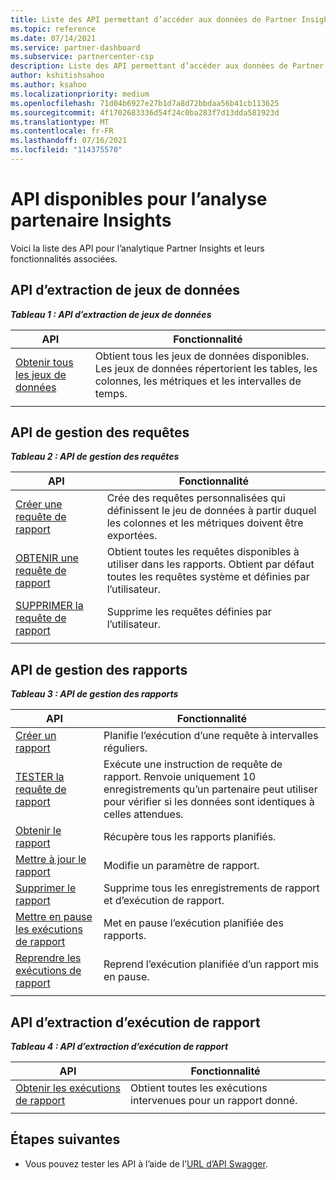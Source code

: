 ```yaml
---
title: Liste des API permettant d’accéder aux données de Partner Insights
ms.topic: reference
ms.date: 07/14/2021
ms.service: partner-dashboard
ms.subservice: partnercenter-csp
description: Liste des API permettant d’accéder aux données de Partner Insights.
author: kshitishsahoo
ms.author: ksahoo
ms.localizationpriority: medium
ms.openlocfilehash: 71d04b6927e27b1d7a8d72bbdaa56b41cb113625
ms.sourcegitcommit: 4f1702683336d54f24c0ba283f7d13dda581923d
ms.translationtype: MT
ms.contentlocale: fr-FR
ms.lasthandoff: 07/16/2021
ms.locfileid: "114375570"
---
```

# <a name="available-apis-for-partner-insights-analytics"></a>API disponibles pour l’analyse partenaire Insights

Voici la liste des API pour l’analytique Partner Insights et leurs fonctionnalités associées.

## <a name="dataset-pull-apis"></a>API d’extraction de jeux de données

***Tableau 1 : API d’extraction de jeux de données***

| **API** | **Fonctionnalité** |
| --- | --- |
| [Obtenir tous les jeux de données](insights-programmatic-analytics-api-get-dataset.md) | Obtient tous les jeux de données disponibles. Les jeux de données répertorient les tables, les colonnes, les métriques et les intervalles de temps. |
|||

## <a name="query-management-apis"></a>API de gestion des requêtes

***Tableau 2 : API de gestion des requêtes***

| **API** | **Fonctionnalité** |
| --- | --- |
| [Créer une requête de rapport](insights-programmatic-access-paradigm.md#create-report-query-api) | Crée des requêtes personnalisées qui définissent le jeu de données à partir duquel les colonnes et les métriques doivent être exportées. |
| [OBTENIR une requête de rapport](insights-programmatic-analytics-api-get-report-queries.md) | Obtient toutes les requêtes disponibles à utiliser dans les rapports. Obtient par défaut toutes les requêtes système et définies par l’utilisateur. |
| [SUPPRIMER la requête de rapport](insights-programmatic-analytics-api-delete-report-queries.md) | Supprime les requêtes définies par l’utilisateur. |
|||

## <a name="report-management-apis"></a>API de gestion des rapports

***Tableau 3 : API de gestion des rapports***

| **API** | **Fonctionnalité** |
| --- | --- |
| [Créer un rapport](insights-programmatic-access-paradigm.md#create-report-api) | Planifie l’exécution d’une requête à intervalles réguliers. |
| [TESTER la requête de rapport](insights-programmatic-analytics-api-try-report-queries.md) | Exécute une instruction de requête de rapport. Renvoie uniquement 10 enregistrements qu’un partenaire peut utiliser pour vérifier si les données sont identiques à celles attendues. |
| [Obtenir le rapport](insights-programmatic-analytics-api-get-report.md) | Récupère tous les rapports planifiés. |
| [Mettre à jour le rapport](insights-programmatic-analytics-api-update-report.md) | Modifie un paramètre de rapport. |
| [Supprimer le rapport](insights-programmatic-analytics-api-delete-report.md) | Supprime tous les enregistrements de rapport et d’exécution de rapport. |
| [Mettre en pause les exécutions de rapport](insights-programmatic-analytics-api-pause-report-executions.md) | Met en pause l’exécution planifiée des rapports. |
| [Reprendre les exécutions de rapport](insights-programmatic-analytics-api-resume-report-executions.md) | Reprend l’exécution planifiée d’un rapport mis en pause. |
|||

## <a name="report-execution-pull-apis"></a>API d’extraction d’exécution de rapport

***Tableau 4 : API d’extraction d’exécution de rapport***

| **API** | **Fonctionnalité** |
| --- | --- |
| [Obtenir les exécutions de rapport](insights-programmatic-access-paradigm.md#get-report-execution-api) | Obtient toutes les exécutions intervenues pour un rapport donné. |
|||

## <a name="next-steps"></a>Étapes suivantes

- Vous pouvez tester les API à l’aide de l’[URL d’API Swagger](https://api.partnercenter.microsoft.com/insights/v1/mpn/swagger/index.html).
